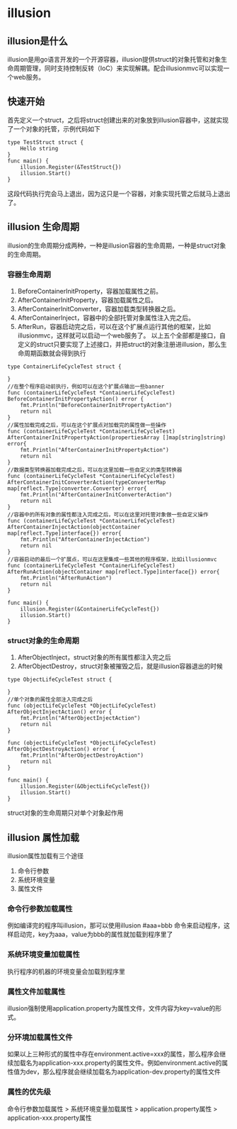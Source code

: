 # illusion
## illusion是什么
illusion是用go语言开发的一个开源容器，illusion提供struct的对象托管和对象生命周期管理，同时支持控制反转（IoC）来实现解耦。配合illusionmvc可以实现一个web服务。
## 快速开始
首先定义一个struct，之后将struct创建出来的对象放到illusion容器中，这就实现了一个对象的托管，示例代码如下
```
type TestStruct struct {
	Hello string
}
func main() {
	illusion.Register(&TestStruct{})
	illusion.Start()
}
```
这段代码执行完会马上退出，因为这只是一个容器，对象实现托管之后就马上退出了。
## illusion 生命周期
illusion的生命周期分成两种，一种是illusion容器的生命周期，一种是struct对象的生命周期。
### 容器生命周期
1. BeforeContainerInitProperty，容器加载属性之前。
2. AfterContainerInitProperty，容器加载属性之后。
3. AfterContainerInitConverter，容器加载类型转换器之后。
4. AfterContainerInject，容器中的全部托管对象属性注入完之后。
5. AfterRun，容器启动完之后，可以在这个扩展点运行其他的框架，比如illusionmvc，这样就可以启动一个web服务了。
以上五个全部都是接口，自定义的struct只要实现了上述接口，并把struct的对象注册进illusion，那么生命周期函数就会得到执行
```
type ContainerLifeCycleTest struct {

}
//在整个程序启动前执行，例如可以在这个扩展点输出一些banner
func (containerLifeCycleTest *ContainerLifeCycleTest) BeforeContainerInitPropertyAction() error {
	fmt.Println("BeforeContainerInitPropertyAction")
	return nil
}
//属性加载完成之后，可以在这个扩展点对加载完的属性做一些操作
func (containerLifeCycleTest *ContainerLifeCycleTest) AfterContainerInitPropertyAction(propertiesArray []map[string]string) error{
	fmt.Println("AfterContainerInitPropertyAction")
	return nil
}
//数据类型转换器加载完成之后，可以在这里加载一些自定义的类型转换器
func (containerLifeCycleTest *ContainerLifeCycleTest) AfterContainerInitConverterAction(typeConverterMap map[reflect.Type]converter.Converter) error{
	fmt.Println("AfterContainerInitConverterAction")
	return nil
}
//容器中的所有对象的属性都注入完成之后，可以在这里对托管对象做一些自定义操作
func (containerLifeCycleTest *ContainerLifeCycleTest) AfterContainerInjectAction(objectContainer map[reflect.Type]interface{}) error{
	fmt.Println("AfterContainerInjectAction")
	return nil
}
//容器启动的最后一个扩展点，可以在这里集成一些其他的程序框架，比如illusionmvc
func (containerLifeCycleTest *ContainerLifeCycleTest) AfterRunAction(objectContainer map[reflect.Type]interface{}) error{
	fmt.Println("AfterRunAction")
	return nil
}

func main() {
	illusion.Register(&ContainerLifeCycleTest{})
	illusion.Start()
}
```
### struct对象的生命周期
1. AfterObjectInject，struct对象的所有属性都注入完之后
2. AfterObjectDestroy，struct对象被摧毁之后，就是illusion容器退出的时候
```
type ObjectLifeCycleTest struct {

}
//单个对象的属性全部注入完成之后
func (objectLifeCycleTest *ObjectLifeCycleTest) AfterObjectInjectAction() error {
	fmt.Println("AfterObjectInjectAction")
	return nil
}

func (objectLifeCycleTest *ObjectLifeCycleTest) AfterObjectDestroyAction() error {
	fmt.Println("AfterObjectDestroyAction")
	return nil
}

func main() {
	illusion.Register(&ObjectLifeCycleTest{})
	illusion.Start()
}
```
struct对象的生命周期只对单个对象起作用

## illusion 属性加载
illusion属性加载有三个途径
1. 命令行参数
2. 系统环境变量
3. 属性文件

### 命令行参数加载属性
例如编译完的程序叫illusion，那可以使用illusion #aaa=bbb 命令来启动程序，这样启动完，key为aaa，value为bbb的属性就加载到程序里了
### 系统环境变量加载属性
执行程序的机器的环境变量会加载到程序里
### 属性文件加载属性
illusion强制使用application.property为属性文件，文件内容为key=value的形式。
### 分环境加载属性文件
如果以上三种形式的属性中存在environment.active=xxx的属性，那么程序会继续加载名为application-xxx.property的属性文件。例如environment.active的属性值为dev，那么程序就会继续加载名为application-dev.property的属性文件
### 属性的优先级
命令行参数加载属性 > 系统环境变量加载属性 > application.property属性 > application-xxx.property属性